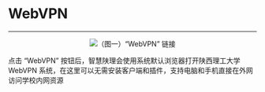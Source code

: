 # WebVPN

---

<center><img src="/images/Docs/UserManual/Functions/ExternalLink/WebVPN/1.png">（图一）“WebVPN” 链接</img></center>

点击 “WebVPN” 按钮后，智慧陕理会使用系统默认浏览器打开陕西理工大学 WebVPN 系统，在这里可以无需安装客户端和插件，支持电脑和手机直接在外网访问学校内网资源